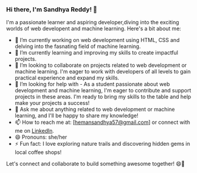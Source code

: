### Hi there, I'm Sandhya Reddy! 👋

I'm a passionate learner and aspiring developer,diving into the exciting worlds of web developent and machine learning. Here's a bit about me:

- 🔭 I’m currently working on web development using HTML, CSS and delving into the fasnating field of machine learning.
- 🌱 I’m currently learning and improving my skills to create impactful projects.
- 👯 I’m looking to collaborate on projects related to web development or machine learning.  I'm eager to work with developers of all levels to gain practical experience and expand my skills.
- 🤔 I’m looking for help with - As a student passionate about web development and machine learning, I'm eager to contribute and support projects in these areas. I'm ready to bring my skills to the table and help make your projects a success!
- 💬 Ask me about anything related to web development or machine learning, and I'll be happy to share my knowledge!
- 📫 How to reach me at:  [hemansandhya57@gmail.com] or connect with me on [LinkedIn](https://www.linkedin.com/in/sandhya-reddy-3017/).
- 😄 Pronouns: she/her
- ⚡ Fun fact: I love exploring nature trails and discovering hidden gems in local coffee shops!

Let's connect and collaborate to build something awesome together! 😄🚀


